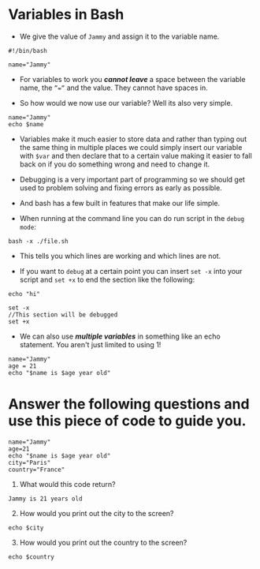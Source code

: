 # Variables in Bash

- We give the value of `Jammy` and assign it to the variable name.
```
#!/bin/bash

name="Jammy"
```
- For variables to work you ***cannot leave*** a space between the variable name, the `”=”` and the value. They cannot have spaces in.

- So how would we now use our variable? Well its also very simple.
```
name="Jammy"
echo $name
```

- Variables make it much easier to store data and rather than typing out the same thing in multiple places we could simply insert our variable with `$var` and then declare that to a certain value making it easier to fall back on if you do something wrong and need to change it.

- Debugging is a very important part of programming so we should get used to problem solving and fixing errors as early as possible. 

- And bash has a few built in features that make our life simple.

- When running at the command line you can do run script in the `debug mode`:
```
bash -x ./file.sh
```

- This tells you which lines are working and which lines are not. 

- If you want to `debug` at a certain point you can insert `set -x` into your script and `set +x` to end the section like the following:
```
echo "hi"

set -x
//This section will be debugged
set +x
```

- We can also use ***multiple variables*** in something like an echo statement. You aren't just limited to using 1!
```
name="Jammy"
age = 21
echo "$name is $age year old"
```

# Answer the following questions and use this piece of code to guide you.

```
name="Jammy"
age=21
echo "$name is $age year old"
city="Paris"
country="France"
```

1. What would this code return?
```
Jammy is 21 years old
```
2. How would you print out the city to the screen?
```
echo $city
```
3. How would you print out the country to the screen?
```
echo $country
```


